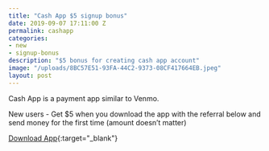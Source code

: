 ```yaml
---
title: "Cash App $5 signup bonus"
date: 2019-09-07 17:11:00 Z
permalink: cashapp
categories:
- new
- signup-bonus
description: "$5 bonus for creating cash app account"
image: "/uploads/8BC57E51-93FA-44C2-9373-08CF417664EB.jpeg"
layout: post
---
```


Cash App is a payment app similar to Venmo.

New users - Get $5 when you download the app with the referral below and send money for the first time (amount doesn’t matter)

[Download App](https://cash.me/app/QBTMSMM){:target="_blank"}
